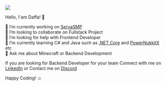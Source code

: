 ![](https://github-readme-stats.vercel.app/api?username=pixelwhiz&theme=discord_old_blurple&hide_border=false&include_all_commits=true&count_private=true&show_icons=true)

Hello, I'am Daffa! 👋

🔭 I’m currently working on [ServaSMP](https://www.youtube.com/watch?v=KDuJecjMh4A&pp=ygURc2VydmFzbXAuZGRucy5uZXQ%3D)<br>👯 I’m looking to collaborate on Fullstack Project<br>🤝 I’m looking for help with Frontend Developer<br>🌱 I’m currently learning C# and Java such as [.NET Core](https://github.com/dotnet/core) and [PowerNukkitX](https://github.com/PowerNukkitX/PowerNukkitX) etc<br>💬 Ask me about Minecraft or Backend Development

If you are looking for Backend Developer for your team Connect with me on [LinkedIn](https://www.linkedin.com/in/daffaxcl) or Contact me on [Discord](https://discord.com/users/591983759965028363)

Happy Coding! ☺️
